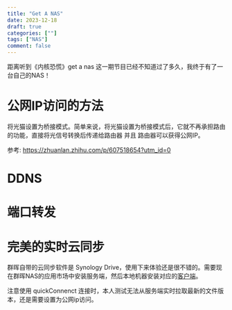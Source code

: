 ```yaml
---
title: "Get A NAS"
date: 2023-12-18
draft: true
categories: [""]
tags: ["NAS"]
comment: false
---
```


距离听到《内核恐慌》get a nas 这一期节目已经不知道过了多久，我终于有了一台自己的NAS！

# 公网IP访问的方法
将光猫设置为桥接模式。简单来说，将光猫设置为桥接模式后，它就不再承担路由的功能，直接将光信号转换后传递给路由器 并且 路由器可以获得公网IP。

参考: https://zhuanlan.zhihu.com/p/607518654?utm_id=0

# DDNS

# 端口转发

# 完美的实时云同步
群晖自带的云同步软件是 Synology Drive，使用下来体验还是很不错的。需要现在群晖NAS的应用市场中安装服务端，然后本地机器安装对应的[客户端](https://www.synology.cn/zh-cn/support/download)。

注意使用 quickConnenct 连接时，本人测试无法从服务端实时拉取最新的文件版本，还是需要设置为公网ip访问。
